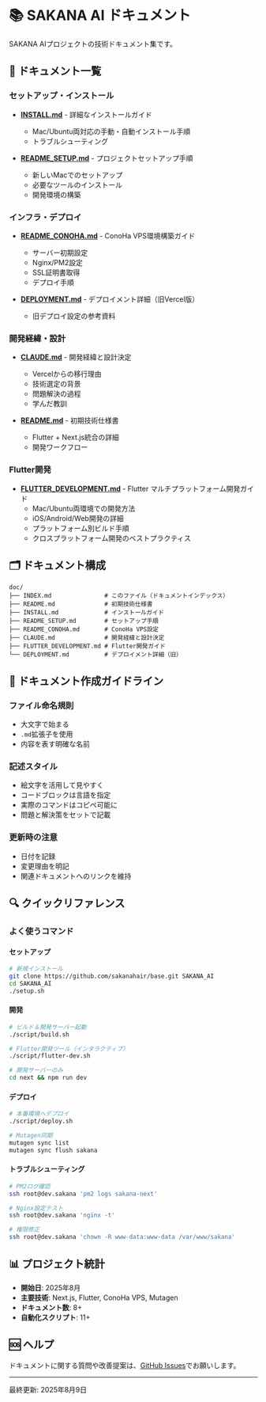 # 📚 SAKANA AI ドキュメント

SAKANA AIプロジェクトの技術ドキュメント集です。

## 📖 ドキュメント一覧

### セットアップ・インストール
- **[INSTALL.md](./INSTALL.md)** - 詳細なインストールガイド
  - Mac/Ubuntu両対応の手動・自動インストール手順
  - トラブルシューティング

- **[README_SETUP.md](./README_SETUP.md)** - プロジェクトセットアップ手順
  - 新しいMacでのセットアップ
  - 必要なツールのインストール
  - 開発環境の構築

### インフラ・デプロイ
- **[README_CONOHA.md](./README_CONOHA.md)** - ConoHa VPS環境構築ガイド
  - サーバー初期設定
  - Nginx/PM2設定
  - SSL証明書取得
  - デプロイ手順

- **[DEPLOYMENT.md](./DEPLOYMENT.md)** - デプロイメント詳細（旧Vercel版）
  - 旧デプロイ設定の参考資料

### 開発経緯・設計
- **[CLAUDE.md](./CLAUDE.md)** - 開発経緯と設計決定
  - Vercelからの移行理由
  - 技術選定の背景
  - 問題解決の過程
  - 学んだ教訓

- **[README.md](./README.md)** - 初期技術仕様書
  - Flutter + Next.js統合の詳細
  - 開発ワークフロー

### Flutter開発
- **[FLUTTER_DEVELOPMENT.md](./FLUTTER_DEVELOPMENT.md)** - Flutter マルチプラットフォーム開発ガイド
  - Mac/Ubuntu両環境での開発方法
  - iOS/Android/Web開発の詳細
  - プラットフォーム別ビルド手順
  - クロスプラットフォーム開発のベストプラクティス

## 🗂 ドキュメント構成

```
doc/
├── INDEX.md               # このファイル（ドキュメントインデックス）
├── README.md              # 初期技術仕様書
├── INSTALL.md             # インストールガイド
├── README_SETUP.md        # セットアップ手順
├── README_CONOHA.md       # ConoHa VPS設定
├── CLAUDE.md              # 開発経緯と設計決定
├── FLUTTER_DEVELOPMENT.md # Flutter開発ガイド
└── DEPLOYMENT.md          # デプロイメント詳細（旧）
```

## 📝 ドキュメント作成ガイドライン

### ファイル命名規則
- 大文字で始まる
- `.md`拡張子を使用
- 内容を表す明確な名前

### 記述スタイル
- 絵文字を活用して見やすく
- コードブロックは言語を指定
- 実際のコマンドはコピペ可能に
- 問題と解決策をセットで記載

### 更新時の注意
- 日付を記録
- 変更理由を明記
- 関連ドキュメントへのリンクを維持

## 🔍 クイックリファレンス

### よく使うコマンド

#### セットアップ
```bash
# 新規インストール
git clone https://github.com/sakanahair/base.git SAKANA_AI
cd SAKANA_AI
./setup.sh
```

#### 開発
```bash
# ビルド＆開発サーバー起動
./script/build.sh

# Flutter開発ツール（インタラクティブ）
./script/flutter-dev.sh

# 開発サーバーのみ
cd next && npm run dev
```

#### デプロイ
```bash
# 本番環境へデプロイ
./script/deploy.sh

# Mutagen同期
mutagen sync list
mutagen sync flush sakana
```

#### トラブルシューティング
```bash
# PM2ログ確認
ssh root@dev.sakana 'pm2 logs sakana-next'

# Nginx設定テスト
ssh root@dev.sakana 'nginx -t'

# 権限修正
ssh root@dev.sakana 'chown -R www-data:www-data /var/www/sakana'
```

## 📊 プロジェクト統計

- **開始日**: 2025年8月
- **主要技術**: Next.js, Flutter, ConoHa VPS, Mutagen
- **ドキュメント数**: 8+
- **自動化スクリプト**: 11+

## 🆘 ヘルプ

ドキュメントに関する質問や改善提案は、[GitHub Issues](https://github.com/sakanahair/base/issues)でお願いします。

---

最終更新: 2025年8月9日